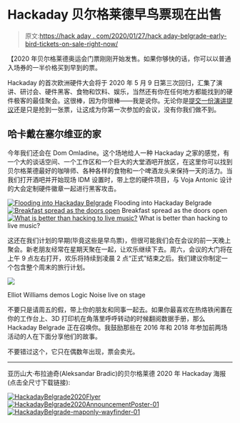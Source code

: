 # Hackaday 贝尔格莱德早鸟票现在出售

> 原文:[https://hack aday . com/2020/01/27/hack aday-belgrade-early-bird-tickets-on-sale-right-now/](https://hackaday.com/2020/01/27/hackaday-belgrade-early-bird-tickets-on-sale-right-now/)

【2020 年贝尔格莱德奥运会门票刚刚开始发售。如果你够快的话，你可以以普通入场券的一半价格买到早到的票。

Hackaday 的首次欧洲硬件大会将于 2020 年 5 月 9 日第三次回归，汇集了演讲、研讨会、硬件黑客、食物和饮料、娱乐，当然还有你在任何地方都能找到的硬件极客的最佳聚会。这很棒，因为你很棒——我是说你。无论你是[提交一份演讲提议](https://form.jotform.com/93375488418168)还是只是抢到一张票，让这成为你第一次参加的会议，没有你我们做不到。

## 哈卡戴在塞尔维亚的家

今年我们还会在 Dom Omladine。这个场地给人一种 Hackaday 之家的感觉，有一个大的谈话空间、一个工作区和一个巨大的大堂酒吧开放区，在这里你可以找到贝尔格莱德最好的咖啡师、各种各样的食物和一个啤酒龙头来保持一天的活力。当我们打开酒吧并开始现场 IDM 设置时，带上您的硬件项目，与 Voja Antonic 设计的大会定制硬件徽章一起进行黑客攻击。

 [![Flooding into Hackaday Belgrade](../Images/a1e439b858939adce4750f60a07aa0e1.png "Starting the conference")](https://hackaday.com/2018/06/01/a-wild-hackaday-belgrade-confirms-status-as-one-of-worlds-greatest-hardware-cons/2018-05-26-10-28-51-_dsc3048/) Flooding into Hackaday Belgrade [![Breakfast spread as the doors open](../Images/f3d8e82a77bd287332436d19ef116ad9.png "DSC_0954")](https://hackaday.com/2018/06/01/a-wild-hackaday-belgrade-confirms-status-as-one-of-worlds-greatest-hardware-cons/dsc_0954/) Breakfast spread as the doors open [![What is better than hacking to live music?](../Images/bf3db9ceee0df91250c3ff2c2095f363.png "DSCF0766")](https://hackaday.com/dscf0766/) What is better than hacking to live music?

这还在我们计划的早期(毕竟这些是早鸟票)，但很可能我们会在会议的前一天晚上聚会。新老朋友经常在星期天聚在一起，让欢乐继续下去。周六，会议的大门将在上午 9 点左右打开，欢乐将持续到凌晨 2 点“正式”结束之后。我们建议你制定一个包含整个周末的旅行计划。

[![](../Images/601303e2d070fa1afb5b72d6da8ad5bf.png)](https://hackaday.com/wp-content/uploads/2018/05/2018-05-26-15-16-42-_dsc1029.jpg)

Elliot Williams demos Logic Noise live on stage

不要只是请周五的假，带上你的朋友和同事一起去。如果你最喜欢在热烙铁闲置在你的工作台上、3D 打印机在角落里呼呼转动的时候翻阅数据手册，那么 Hackaday Belgrade 正在召唤你。我鼓励那些在 2016 年和 2018 年参加前两场活动的人在下面分享他们的故事。

不要错过这个，它只在偶数年出现，票会卖光。

* * *

亚历山大·布拉迪奇(Aleksandar Bradic)的贝尔格莱德 2020 年 Hackaday 海报(点击全尺寸下载链接):

 [![HackadayBelgrade2020Flyer](../Images/6572ffbfeeb8bb262e6f0816b6ce88ed.png "HackadayBelgrade2020Flyer")](https://hackaday.com/2020/01/06/hackaday-belgrade-call-for-proposals/hackadaybelgrade2020flyer/)  [![HackadayBelgrade2020AnnouncementPoster-01](../Images/b541012075e5b85146c559220b07da4f.png "HackadayBelgrade2020AnnouncementPoster-01")](https://hackaday.com/2020/01/06/hackaday-belgrade-call-for-proposals/hackadaybelgrade2020announcementposter-01/)  [![HackadayBelgrade-maponly-wayfinder-01](../Images/36944da2544c819ea8b2b626df8abff6.png "HackadayBelgrade-maponly-wayfinder-01")](https://hackaday.com/2020/01/27/hackaday-belgrade-early-bird-tickets-on-sale-right-now/hackadaybelgrade-maponly-wayfinder-01/)